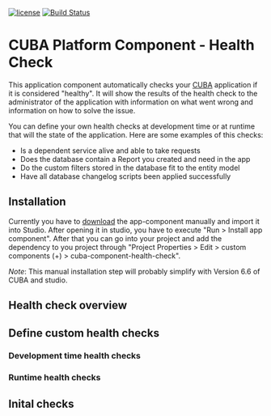[![license](https://img.shields.io/badge/license-Apache%20License%202.0-blue.svg?style=flat)](http://www.apache.org/licenses/LICENSE-2.0)
[![Build Status](https://travis-ci.org/mariodavid/cuba-component-health-check.svg?branch=master)](https://travis-ci.org/mariodavid/cuba-component-health-check)

# CUBA Platform Component - Health Check

This application component automatically checks your [CUBA](https://www.cuba-platform.com/) application if it is considered "healthy".
It will show the results of the health check to the administrator of the application with information on what went wrong and information
on how to solve the issue.

You can define your own health checks at development time or at runtime that will the state of the application. Here are some examples of this checks:

* Is a dependent service alive and able to take requests
* Does the database contain a Report you created and need in the app
* Do the custom filters stored in the database fit to the entity model
* Have all database changelog scripts been applied successfully

## Installation
Currently you have to [download](https://github.com/mariodavid/cuba-component-health-check/archive/master.zip) the app-component manually and import it into Studio. After opening it in studio, you have to execute "Run > Install app component". 
After that you can go into your project and add the dependency to you project through "Project Properties > Edit > custom components (+) > cuba-component-health-check".

*Note*: This manual installation step will probably simplify with Version 6.6 of CUBA and studio.


## Health check overview

## Define custom health checks

### Development time health checks

### Runtime health checks


## Inital checks
